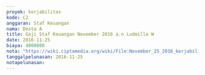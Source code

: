 ```yaml
---
proyek: kerjabilitas
kode: C2
anggaran: Staf Keuangan
nama: Desta A
title: Gaji Staf Keuangan November 2016 a.n Ludmilla W
date: 2016-11-25
biaya: 4000000
nota: "https://wiki.ciptamedia.org/wiki/File:November_25_2016_kerjabilitas_C2_gaji_staf_keuangan_ludmilla.jpg"
tanggalpelunasan: 2016-11-25
notapelunasan:
---
```

